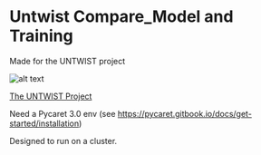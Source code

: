# Untwist Compare_Model and Training

Made for the UNTWIST project

![alt text](https://www.untwist.eu/wp-content/uploads/2021/09/LOGO-UNTWIST.jpg)

[The UNTWIST Project](https://www.untwist.eu/)
 
Need a Pycaret 3.0 env (see https://pycaret.gitbook.io/docs/get-started/installation)

Designed to run on a cluster.


